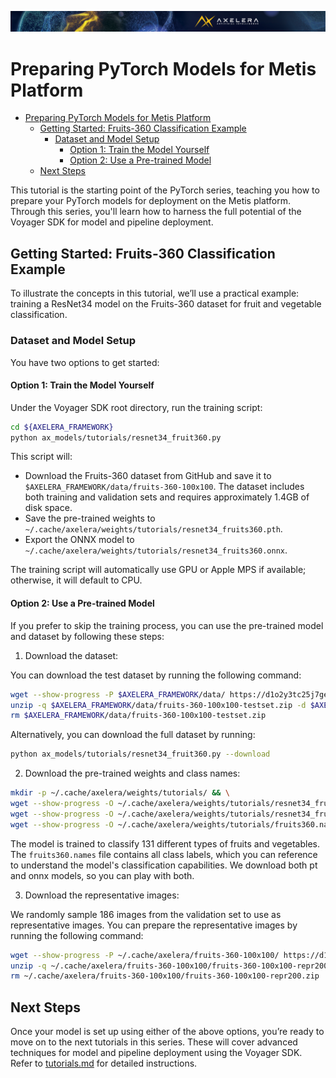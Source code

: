 ![](/docs/images/Ax_Page_Banner_2500x168_01.png)
# Preparing PyTorch Models for Metis Platform

- [Preparing PyTorch Models for Metis Platform](#preparing-pytorch-models-for-metis-platform)
  - [Getting Started: Fruits-360 Classification Example](#getting-started-fruits-360-classification-example)
    - [Dataset and Model Setup](#dataset-and-model-setup)
      - [Option 1: Train the Model Yourself](#option-1-train-the-model-yourself)
      - [Option 2: Use a Pre-trained Model](#option-2-use-a-pre-trained-model)
  - [Next Steps](#next-steps)

This tutorial is the starting point of the PyTorch series, teaching you how to prepare your PyTorch models for deployment on the Metis platform. Through this series, you'll learn how to harness the full potential of the Voyager SDK for model and pipeline deployment.

## Getting Started: Fruits-360 Classification Example

To illustrate the concepts in this tutorial, we’ll use a practical example: training a ResNet34 model on the Fruits-360 dataset for fruit and vegetable classification.

### Dataset and Model Setup

You have two options to get started:

#### Option 1: Train the Model Yourself
Under the Voyager SDK root directory, run the training script:

```bash
cd ${AXELERA_FRAMEWORK}
python ax_models/tutorials/resnet34_fruit360.py
```

This script will:

- Download the Fruits-360 dataset from GitHub and save it to `$AXELERA_FRAMEWORK/data/fruits-360-100x100`. The dataset includes both training and validation sets and requires approximately 1.4GB of disk space.
- Save the pre-trained weights to `~/.cache/axelera/weights/tutorials/resnet34_fruits360.pth`.
- Export the ONNX model to `~/.cache/axelera/weights/tutorials/resnet34_fruits360.onnx`.

The training script will automatically use GPU or Apple MPS if available; otherwise, it will default to CPU.

#### Option 2: Use a Pre-trained Model

If you prefer to skip the training process, you can use the pre-trained model and dataset by following these steps:

1. Download the dataset:

You can download the test dataset by running the following command:
```bash
wget --show-progress -P $AXELERA_FRAMEWORK/data/ https://d1o2y3tc25j7ge.cloudfront.net/artifacts/tutorials/fruits-360-100x100-testset.zip && \
unzip -q $AXELERA_FRAMEWORK/data/fruits-360-100x100-testset.zip -d $AXELERA_FRAMEWORK/data/ && \
rm $AXELERA_FRAMEWORK/data/fruits-360-100x100-testset.zip
```

Alternatively, you can download the full dataset by running:
```bash
python ax_models/tutorials/resnet34_fruit360.py --download
```


2. Download the pre-trained weights and class names:

```bash
mkdir -p ~/.cache/axelera/weights/tutorials/ && \
wget --show-progress -O ~/.cache/axelera/weights/tutorials/resnet34_fruits360.onnx https://d1o2y3tc25j7ge.cloudfront.net/artifacts/tutorials/resnet34_fruits360_classifier.onnx && \
wget --show-progress -O ~/.cache/axelera/weights/tutorials/resnet34_fruits360.pth https://d1o2y3tc25j7ge.cloudfront.net/artifacts/tutorials/resnet34_fruits360.pth && \
wget --show-progress -O ~/.cache/axelera/weights/tutorials/fruits360.names https://d1o2y3tc25j7ge.cloudfront.net/artifacts/tutorials/fruits360.names
```
The model is trained to classify 131 different types of fruits and vegetables. The `fruits360.names` file contains all class labels, which you can reference to understand the model's classification capabilities. We download both pt and onnx models, so you can play with both.

3. Download the representative images:

We randomly sample 186 images from the validation set to use as representative images. You can prepare the representative images by running the following command:

```bash
wget --show-progress -P ~/.cache/axelera/fruits-360-100x100/ https://d1o2y3tc25j7ge.cloudfront.net/artifacts/tutorials/fruits-360-100x100-repr200.zip && \
unzip -q ~/.cache/axelera/fruits-360-100x100/fruits-360-100x100-repr200.zip -d $AXELERA_FRAMEWORK/data && \
rm ~/.cache/axelera/fruits-360-100x100/fruits-360-100x100-repr200.zip
```


## Next Steps

Once your model is set up using either of the above options, you’re ready to move on to the next tutorials in this series. These will cover advanced techniques for model and pipeline deployment using the Voyager SDK. Refer to [tutorials.md](/ax_models/tutorials/general/tutorials.md) for detailed instructions.
